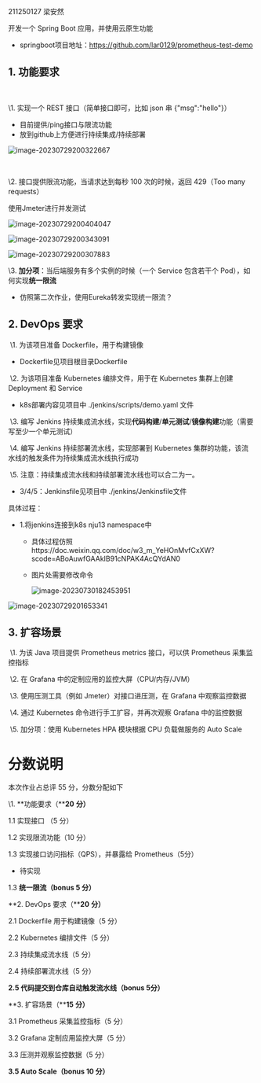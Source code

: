 211250127 梁安然



开发一个 Spring Boot 应用，并使用云原生功能

* springboot项目地址：https://github.com/lar0129/prometheus-test-demo

## **1. 功能要求**

​        

   \1.     实现一个 REST 接口（简单接口即可，比如 json 串 {"msg":"hello"}）

* 目前提供/ping接口与限流功能
* 放到github上方便进行持续集成/持续部署 

![image-20230729200322667](https://lar-blog.oss-cn-nanjing.aliyuncs.com/picGo_img/AppData/Roaming/Typora/typora-user-images/image-20230729200322667.png)

​          

  \2.     接口提供限流功能，当请求达到每秒 100 次的时候，返回 429（Too many requests）

 使用Jmeter进行并发测试



![image-20230729200404047](https://lar-blog.oss-cn-nanjing.aliyuncs.com/picGo_img/AppData/Roaming/Typora/typora-user-images/image-20230729200404047.png)

![image-20230729200343091](https://lar-blog.oss-cn-nanjing.aliyuncs.com/picGo_img/AppData/Roaming/Typora/typora-user-images/image-20230729200343091.png)

![image-20230729200307883](https://lar-blog.oss-cn-nanjing.aliyuncs.com/picGo_img/AppData/Roaming/Typora/typora-user-images/image-20230729200307883.png)



 \3.     **加分项**：当后端服务有多个实例的时候（一个 Service 包含若干个 Pod），如何实现**统一限流**

 * 仿照第二次作业，使用Eureka转发实现统一限流？



## **2. DevOps 要求**

​            \1.     为该项目准备 Dockerfile，用于构建镜像

* Dockerfile见项目根目录Dockerfile

​            \2.     为该项目准备 Kubernetes 编排文件，用于在 Kubernetes 集群上创建 Deployment 和 Service

* k8s部署内容见项目中 ./jenkins/scripts/demo.yaml 文件

​            \3.     编写 Jenkins 持续集成流水线，实现**代码构建**/**单元测试**/**镜像构建**功能（需要写至少一个单元测试）

​            \4.     编写 Jenkins 持续部署流水线，实现部署到 Kubernetes 集群的功能，该流水线的触发条件为持续集成流水线执行成功

​            \5.     注意：持续集成流水线和持续部署流水线也可以合二为一。

* 3/4/5：Jenkinsfile见项目中 ./jenkins/Jenkinsfile文件

具体过程：

* 1.将jenkins连接到k8s nju13 namespace中

  * 具体过程仿照https://doc.weixin.qq.com/doc/w3_m_YeHOnMvfCxXW?scode=ABoAuwfGAAkIB91cNPAK4AcQYdAN0

  * 图片处需要修改命令

    ![image-20230730182453951](https://lar-blog.oss-cn-nanjing.aliyuncs.com/picGo_img/AppData/Roaming/Typora/typora-user-images/image-20230730182453951.png)

![image-20230729201653341](https://lar-blog.oss-cn-nanjing.aliyuncs.com/picGo_img/AppData/Roaming/Typora/typora-user-images/image-20230729201653341.png)



## **3. 扩容场景**

​            \1.     为该 Java 项目提供 Prometheus metrics 接口，可以供 Prometheus 采集监控指标

​            \2.     在 Grafana 中的定制应用的监控大屏（CPU/内存/JVM）

​            \3.     使用压测工具（例如 Jmeter）对接口进压测，在 Grafana 中观察监控数据

​            \4.     通过 Kubernetes 命令进行手工扩容，并再次观察 Grafana 中的监控数据

​            \5.     加分项：使用 Kubernetes HPA 模块根据 CPU 负载做服务的 Auto Scale

# **分数说明**

本次作业占总评 55 分，分数分配如下

\1. **功能要求（****20** **分）**

1.1 实现接口 （5 分）


1.2 实现限流功能（10 分）



1.3 实现接口访问指标（QPS），并暴露给 Prometheus（5分）

* 待实现

1.3 **统一限流（bonus 5 分）**




**2. DevOps 要求（****20** **分）**

2.1 Dockerfile 用于构建镜像（5 分）

2.2 Kubernetes 编排文件（5 分）

2.3 持续集成流水线（5 分）

2.4 持续部署流水线（5 分）

**2.5 代码提交到仓库自动触发流水线（bonus 5分）**

**3. 扩容场景（****15** **分）**

3.1 Prometheus 采集监控指标（5 分）

3.2 Grafana 定制应用监控大屏（5 分）

3.3 压测并观察监控数据（5 分） 

**3.5 Auto Scale（bonus 10 分）**

